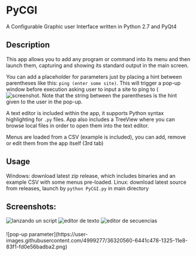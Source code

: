 # PyCGI
A Configurable Graphic user Interface written in Python 2.7 and PyQt4

## Description
This app allows you to add any program or command into its menu and then launch them, capturing and showing its standard output in the main screen.

You can add a placeholder for parameters just by placing a hint between parentheses like this: `ping (enter some site)`. This will trigger a pop-up window before execution asking user to input a site to ping to (![screenshot](#my-anchor). Note that the string between the parentheses is the hint given to the user in the pop-up.

A text editor is included within the app, it supports Python syntax highlighting for `.py` files.
App also includes a TreeView where you can browse local files in order to open them into the text editor.

Menus are loaded from a CSV (example is included), you can add, remove or edit them from the app itself (3rd tab)

## Usage
Windows: download latest zip release, which includes binaries and an example CSV with some menus pre-loaded.
Linux: download latest source from releases, launch by `python PyCGI.py` in main directory

## Screenshots:
![lanzando un script](https://user-images.githubusercontent.com/4999277/36319436-b029f710-1321-11e8-8099-fe7406b83f3f.png)
![editor de texto](https://user-images.githubusercontent.com/4999277/36319402-996a0e98-1321-11e8-8115-4e2e6fb4950e.png)
![editor de secuencias](https://user-images.githubusercontent.com/4999277/36319511-e2f57b38-1321-11e8-972b-d0b5d2fa370f.png)
<h4 id="my-anchor"></h4>
![pop-up parameter](https://user-images.githubusercontent.com/4999277/36320560-6441c478-1325-11e8-83f1-fd0e56badba2.png)


